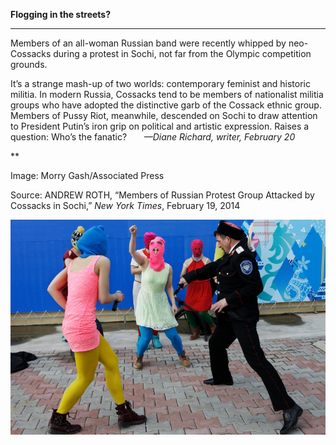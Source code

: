 **Flogging in the streets?**

****

Members of an all-woman Russian band were recently whipped by neo-Cossacks during a protest in Sochi, not far from the Olympic competition grounds.

It’s a strange mash-up of two worlds: contemporary feminist and historic militia. In modern Russia, Cossacks tend to be members of nationalist militia groups who have adopted the distinctive garb of the Cossack ethnic group. Members of Pussy Riot, meanwhile, descended on Sochi to draw attention to President Putin’s iron grip on political and artistic expression. Raises a question: Who’s the fanatic?       *—Diane Richard, writer, February 20*

**

Image: Morry Gash/Associated Press

Source: ANDREW ROTH, “Members of Russian Protest Group Attacked by Cossacks in Sochi,” *New York Times*, February 19, 2014

![](../images/14-02-20_73.42.3_FanaticsEDIT-1.jpeg)

